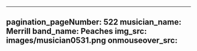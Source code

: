 ------
pagination_pageNumber: 522
musician_name: Merrill
band_name: Peaches
img_src: images/musician0531.png
onmouseover_src: 
------